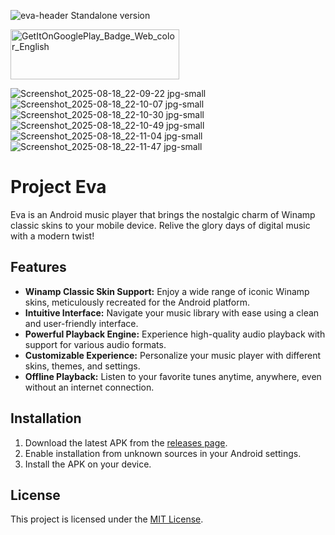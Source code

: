 ![eva-header](https://github.com/user-attachments/assets/ee685bf2-d743-4004-9aa2-7860f34f458e)
Standalone version
<div  class="d-flex flex-justify-center" >
<a href="https://play.google.com/store/apps/details?id=org.acoustixaudio.eva&hl=en_IN"><img width="270" height="80" alt="GetItOnGooglePlay_Badge_Web_color_English" src="https://github.com/user-attachments/assets/b45ac0a7-9294-4f34-af51-c45286fadf89" /></a>
</div>

![Screenshot_2025-08-18_22-09-22 jpg-small](https://github.com/user-attachments/assets/924b67b6-b4a3-4624-aca9-7bca57a283bb)
![Screenshot_2025-08-18_22-10-07 jpg-small](https://github.com/user-attachments/assets/09fddc69-b221-412c-b2ab-88c130a23bf5)
![Screenshot_2025-08-18_22-10-30 jpg-small](https://github.com/user-attachments/assets/868aa18a-cc51-43ab-a969-9f889d593834)
![Screenshot_2025-08-18_22-10-49 jpg-small](https://github.com/user-attachments/assets/2a07d2ea-8a43-4328-afd5-e1794d168a72)
![Screenshot_2025-08-18_22-11-04 jpg-small](https://github.com/user-attachments/assets/e0a8ff34-3ef9-4614-a0c0-1f8dbe1dc086)
![Screenshot_2025-08-18_22-11-47 jpg-small](https://github.com/user-attachments/assets/bcc426b6-6b7c-407e-abc3-919df7ab8a23)

# Project Eva
Eva is an Android music player that brings the nostalgic charm of Winamp classic skins to your mobile device. Relive the glory days of digital music with a modern twist!

## Features

*   **Winamp Classic Skin Support:** Enjoy a wide range of iconic Winamp skins, meticulously recreated for the Android platform.
*   **Intuitive Interface:** Navigate your music library with ease using a clean and user-friendly interface.
*   **Powerful Playback Engine:** Experience high-quality audio playback with support for various audio formats.
*   **Customizable Experience:** Personalize your music player with different skins, themes, and settings.
*   **Offline Playback:** Listen to your favorite tunes anytime, anywhere, even without an internet connection.

## Installation

1.  Download the latest APK from the [releases page](https://github.com/djshaji/eva/releases).
2.  Enable installation from unknown sources in your Android settings.
3.  Install the APK on your device.


## License

This project is licensed under the [MIT License](https://github.com/djshaji/eva/blob/main/LICENSE).
